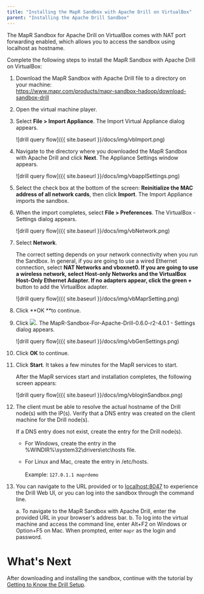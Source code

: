```yaml
---
title: "Installing the MapR Sandbox with Apache Drill on VirtualBox"
parent: "Installing the Apache Drill Sandbox"
---
```

The MapR Sandbox for Apache Drill on VirtualBox comes with NAT port forwarding
enabled, which allows you to access the sandbox using localhost as hostname.

Complete the following steps to install the MapR Sandbox with Apache Drill on
VirtualBox:

1. Download the MapR Sandbox with Apache Drill file to a directory on your machine:   
<https://www.mapr.com/products/mapr-sandbox-hadoop/download-sandbox-drill>
2. Open the virtual machine player.
3. Select **File > Import Appliance**. The Import Virtual Appliance dialog appears.

     ![drill query flow]({{ site.baseurl }}/docs/img/vbImport.png)
4. Navigate to the directory where you downloaded the MapR Sandbox with Apache Drill and click **Next**. The Appliance Settings window appears.

     ![drill query flow]({{ site.baseurl }}/docs/img/vbapplSettings.png)
5. Select the check box at the bottom of the screen: **Reinitialize the MAC address of all network cards**, then click **Import**. The Import Appliance imports the sandbox.
6. When the import completes, select **File > Preferences**. The VirtualBox - Settings dialog appears.

     ![drill query flow]({{ site.baseurl }}/docs/img/vbNetwork.png)
7. Select **Network**.  

    The correct setting depends on your network connectivity when you run the
Sandbox. In general, if you are going to use a wired Ethernet connection,
select **NAT Networks **and **vboxnet0**. If you are going to use a wireless
network, select **Host-only Networks** and the **VirtualBox Host-Only Ethernet
Adapter**. If no adapters appear, click the green** +** button to add the
VirtualBox adapter.

     ![drill query flow]({{ site.baseurl }}/docs/img/vbMaprSetting.png)
8. Click **OK **to continue.
9. Click ![](https://lh5.googleusercontent.com/6TjVEW28MJhPud2Nc2ButYB_GDqKTnadaluSulg0Zb259MgN1IRCgIlo-kMAEJ7lGWHf2aqc-nIjUsUFlaXP-LceAIKE5owNqXUWxXS0WXcBLWzUqg5X1VIXXswajb6oWA). The MapR-Sandbox-For-Apache-Drill-0.6.0-r2-4.0.1 - Settings dialog appears.
  
     <!--![](../../../img/vbGenSettings.png)-->
     
     ![drill query flow]({{ site.baseurl }}/docs/img/vbGenSettings.png)    

 10. Click **OK** to continue.
 11. Click **Start**. It takes a few minutes for the MapR services to start.   
 
      After the MapR services start and installation completes, the following screen appears:

      <!--![](../../../img/vbloginSandbox.png)-->
      
      ![drill query flow]({{ site.baseurl }}/docs/img/vbloginSandbox.png)
12. The client must be able to resolve the actual hostname of the Drill node(s) with the IP(s). Verify that a DNS entry was created on the client machine for the Drill node(s).  
 
     If a DNS entry does not exist, create the entry for the Drill node(s).

     * For Windows, create the entry in the %WINDIR%\system32\drivers\etc\hosts file.

     * For Linux and Mac, create the entry in /etc/hosts.  
<drill-machine-IP> <drill-machine-hostname>  
     Example: `127.0.1.1 maprdemo`
13. You can navigate to the URL provided or to [localhost:8047](http://localhost:8047) to experience the Drill Web UI, or you can log into the sandbox through the command line.  

    a. To navigate to the MapR Sandbox with Apache Drill, enter the provided URL in your browser's address bar.
    b. To log into the virtual machine and access the command line, enter Alt+F2 on Windows or Option+F5 on Mac. When prompted, enter `mapr` as the login and password.

# What's Next

After downloading and installing the sandbox, continue with the tutorial by
[Getting to Know the Drill
Setup](/confluence/display/DRILL/Getting+to+Know+the+Drill+Setup).